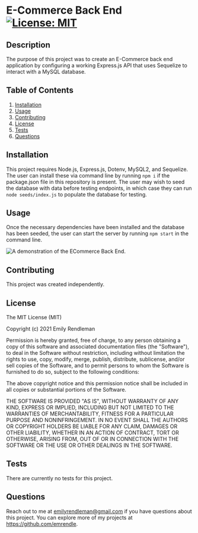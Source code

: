 # E-Commerce Back End [![License: MIT](https://img.shields.io/badge/License-MIT-yellow.svg)](https://opensource.org/licenses/MIT)

## Description

The purpose of this project was to create an E-Commerce back end application by configuring a working Express.js API that uses Sequelize to interact with a MySQL database.

## Table of Contents

1. [Installation](#Installation)
2. [Usage](#Usage)
3. [Contributing](#Contributing)
4. [License](#License)
5. [Tests](#Tests)
6. [Questions](#Questions)

## Installation

This project requires Node.js, Express.js, Dotenv, MySQL2, and Sequelize. The user can install these via command line by running `npm i` if the package.json file in this repository is present. The user may wish to seed the database with data before testing endpoints, in which case they can run `node seeds/index.js` to populate the database for testing.

## Usage

Once the necessary dependencies have been installed and the database has been seeded, the user can start the server by running `npm start` in the command line.

![A demonstration of the ECommerce Back End](assets/READMEGen.gif).

## Contributing

This project was created independently.

## License

The MIT License (MIT)

Copyright (c) 2021 Emily Rendleman

Permission is hereby granted, free of charge, to any person obtaining a copy of this software and associated documentation files (the "Software"), to deal in the Software without restriction, including without limitation the rights to use, copy, modify, merge, publish, distribute, sublicense, and/or sell copies of the Software, and to permit persons to whom the Software is furnished to do so, subject to the following conditions:

The above copyright notice and this permission notice shall be included in all copies or substantial portions of the Software.

THE SOFTWARE IS PROVIDED "AS IS", WITHOUT WARRANTY OF ANY KIND, EXPRESS OR IMPLIED, INCLUDING BUT NOT LIMITED TO THE WARRANTIES OF MERCHANTABILITY, FITNESS FOR A PARTICULAR PURPOSE AND NONINFRINGEMENT. IN NO EVENT SHALL THE AUTHORS OR COPYRIGHT HOLDERS BE LIABLE FOR ANY CLAIM, DAMAGES OR OTHER LIABILITY, WHETHER IN AN ACTION OF CONTRACT, TORT OR OTHERWISE, ARISING FROM, OUT OF OR IN CONNECTION WITH THE SOFTWARE OR THE USE OR OTHER DEALINGS IN THE SOFTWARE.

## Tests

There are currently no tests for this project.

## Questions

Reach out to me at emilyrendleman@gmail.com if you have questions about this project.
You can explore more of my projects at https://github.com/emrendle.
